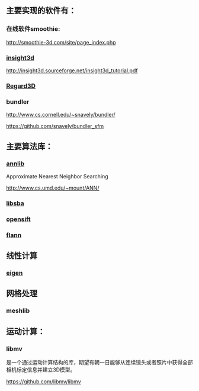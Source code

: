 













## 主要实现的软件有：

### 在线软件smoothie: 

http://smoothie-3d.com/site/page_index.php


### [insight3d](https://github.com/gastrodia/insight3d)

http://insight3d.sourceforge.net/insight3d_tutorial.pdf


### [Regard3D](https://github.com/rhiestan/Regard3D)


### bundler

http://www.cs.cornell.edu/~snavely/bundler/

https://github.com/snavely/bundler_sfm


## 主要算法库：



### [annlib](https://github.com/gastrodia/annlib)

Approximate Nearest Neighbor Searching

http://www.cs.umd.edu/~mount/ANN/

### [libsba](https://github.com/gastrodia/libsba)

### [opensift](https://github.com/gastrodia/opensift)

### [flann](https://github.com/mariusmuja/flann)



## 线性计算

### [eigen](https://github.com/RLovelett/eigen)

## 网格处理

### meshlib

## 运动计算：


### libmv 

是一个通过运动计算结构的库，期望有朝一日能够从连续镜头或者照片中获得全部相机标定信息并建立3D模型。

https://github.com/libmv/libmv

